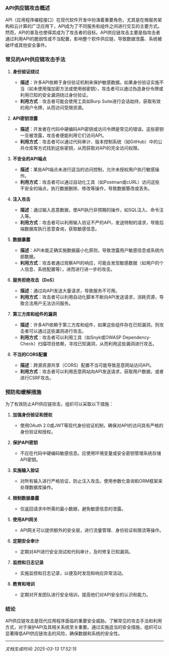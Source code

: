 ### API供应链攻击概述

API（应用程序编程接口）在现代软件开发中扮演着重要角色，尤其是在微服务架构和云计算的广泛应用下，API成为了不同服务和组件之间进行交互的主要方式。然而，API的普及也使得其成为了攻击者的目标。API供应链攻击主要是指攻击者通过利用API的脆弱性或不当配置，影响整个软件供应链，导致数据泄露、系统被破坏或其他安全事件。

### 常见的API供应链攻击手法

1. **身份验证绕过**
   - **描述**：许多API依赖于身份验证机制来保护敏感数据。如果身份验证实施不当（如未使用强加密方法或使用弱密钥），攻击者可以通过伪造身份令牌或利用已知的安全漏洞绕过身份验证。
   - **利用方式**：攻击者可能会使用工具如Burp Suite进行会话劫持，获取有效的用户令牌，从而访问受限资源。

2. **API密钥泄露**
   - **描述**：开发者在代码中硬编码API密钥或访问令牌是常见的错误。这些密钥一旦被泄露，攻击者便能利用它们访问API。
   - **利用方式**：攻击者可以通过代码审计、版本控制系统（如GitHub）中的公共仓库等方式找到这些密钥，从而获取对API的完全访问权限。

3. **不安全的API端点**
   - **描述**：某些API端点未进行适当的访问控制，允许未授权用户执行敏感操作。
   - **利用方式**：攻击者可以通过自动化工具（如Postman或cURL）访问这些不安全的端点，执行数据删除、修改等操作，导致数据篡改或丢失。

4. **注入攻击**
   - **描述**：通过输入恶意数据，使API执行非预期的操作，如SQL注入、命令注入等。
   - **利用方式**：攻击者可以利用输入验证不严的API，发送特制的请求，导致后端数据库执行恶意查询，获取敏感信息。

5. **数据暴露**
   - **描述**：API未能正确实施数据最小化原则，导致泄露用户敏感信息或系统内部数据。
   - **利用方式**：攻击者通过观察API的响应，可能会发现敏感数据（如用户的个人信息、系统配置等），进而进行进一步的攻击。

6. **服务拒绝攻击（DoS）**
   - **描述**：通过向API发送大量请求，导致服务不可用。
   - **利用方式**：攻击者可以利用自动化脚本不断向API发送请求，消耗资源，导致合法用户无法访问服务。

7. **第三方库和组件的漏洞**
   - **描述**：许多API依赖于第三方库和组件，如果这些组件存在已知漏洞，则攻击者可以通过这些漏洞进行攻击。
   - **利用方式**：攻击者可以利用工具（如Snyk或OWASP Dependency-Check）扫描项目依赖，寻找已知漏洞，从而利用这些漏洞进行攻击。

8. **不当的CORS配置**
   - **描述**：跨源资源共享（CORS）配置不当可能导致恶意网站访问API。
   - **利用方式**：攻击者可以利用恶意网站向API发送请求，获取用户数据，或者进行CSRF攻击。

### 预防和缓解措施

为了有效防止API供应链攻击，组织可以采取以下措施：

1. **加强身份验证和授权**
   - 使用OAuth 2.0或JWT等现代身份验证机制，确保对API的访问具有严格的身份验证和授权。

2. **保护API密钥**
   - 不应在代码中硬编码敏感信息。应使用环境变量或安全密钥管理系统存储API密钥。

3. **实施输入验证**
   - 对所有输入进行严格验证，防止注入攻击。使用参数化查询和ORM框架来处理数据库操作。

4. **限制数据暴露**
   - 仅返回请求中所需的最小数据，避免敏感信息的泄露。

5. **使用API网关**
   - API网关可以提供额外的安全层，进行流量管理、身份验证和限流等操作。

6. **定期安全审计**
   - 定期对API进行安全测试和代码审计，及时修复已知漏洞。

7. **监控和日志记录**
   - 实施监控和日志记录，以便及时发现和响应异常活动。

8. **教育和培训**
   - 定期对开发团队进行安全培训，提高他们对API安全的认识和能力。

### 结论

API供应链攻击是现代应用程序面临的重要安全威胁。了解常见的攻击手法和利用方式，对于保护API及其相关系统至关重要。通过实施适当的安全措施，组织可以显著降低API供应链攻击的风险，确保数据和系统的安全性。

---

*文档生成时间: 2025-03-13 17:52:15*












